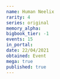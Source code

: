 ```yaml
---
name: Human Neelix
rarity: 4
series: original
memory_alpha:
bigbook_tier: -1
events: 15
in_portal:
date: 22/04/2021
obtained: Event
mega: true
published: true
---
```



